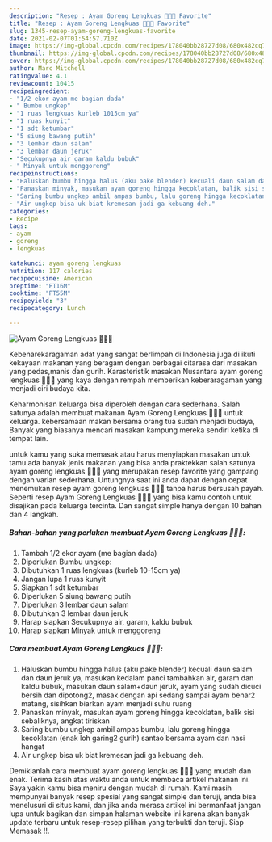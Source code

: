 ```yaml
---
description: "Resep : Ayam Goreng Lengkuas 🍗🍗🍗 Favorite"
title: "Resep : Ayam Goreng Lengkuas 🍗🍗🍗 Favorite"
slug: 1345-resep-ayam-goreng-lengkuas-favorite
date: 2021-02-07T01:54:57.710Z
image: https://img-global.cpcdn.com/recipes/178040bb28727d08/680x482cq70/ayam-goreng-lengkuas-🍗🍗🍗-foto-resep-utama.jpg
thumbnail: https://img-global.cpcdn.com/recipes/178040bb28727d08/680x482cq70/ayam-goreng-lengkuas-🍗🍗🍗-foto-resep-utama.jpg
cover: https://img-global.cpcdn.com/recipes/178040bb28727d08/680x482cq70/ayam-goreng-lengkuas-🍗🍗🍗-foto-resep-utama.jpg
author: Marc Mitchell
ratingvalue: 4.1
reviewcount: 10415
recipeingredient:
- "1/2 ekor ayam me bagian dada"
- " Bumbu ungkep"
- "1 ruas lengkuas kurleb 1015cm ya"
- "1 ruas kunyit"
- "1 sdt ketumbar"
- "5 siung bawang putih"
- "3 lembar daun salam"
- "3 lembar daun jeruk"
- "Secukupnya air garam kaldu bubuk"
- " Minyak untuk menggoreng"
recipeinstructions:
- "Haluskan bumbu hingga halus (aku pake blender) kecuali daun salam dan daun jeruk ya, masukan kedalam panci tambahkan air, garam dan kaldu bubuk, masukan daun salam+daun jeruk, ayam yang sudah dicuci bersih dan dipotong2, masak dengan api sedang sampai ayam benar2 matang, sisihkan biarkan ayam menjadi suhu ruang"
- "Panaskan minyak, masukan ayam goreng hingga kecoklatan, balik sisi sebaliknya, angkat tiriskan"
- "Saring bumbu ungkep ambil ampas bumbu, lalu goreng hingga kecoklatan (enak loh garing2 gurih) santao bersama ayam dan nasi hangat"
- "Air ungkep bisa uk biat kremesan jadi ga kebuang deh."
categories:
- Recipe
tags:
- ayam
- goreng
- lengkuas

katakunci: ayam goreng lengkuas 
nutrition: 117 calories
recipecuisine: American
preptime: "PT16M"
cooktime: "PT55M"
recipeyield: "3"
recipecategory: Lunch

---
```



![Ayam Goreng Lengkuas 🍗🍗🍗](https://img-global.cpcdn.com/recipes/178040bb28727d08/680x482cq70/ayam-goreng-lengkuas-🍗🍗🍗-foto-resep-utama.jpg)

Kebenarekaragaman adat yang sangat berlimpah di Indonesia juga di ikuti kekayaan makanan yang beragam dengan berbagai citarasa dari masakan yang pedas,manis dan gurih. Karasteristik masakan Nusantara ayam goreng lengkuas 🍗🍗🍗 yang kaya dengan rempah memberikan keberaragaman yang menjadi ciri budaya kita.




Keharmonisan keluarga bisa diperoleh dengan cara sederhana. Salah satunya adalah membuat makanan Ayam Goreng Lengkuas 🍗🍗🍗 untuk keluarga. kebersamaan makan bersama orang tua sudah menjadi budaya, Banyak yang biasanya mencari masakan kampung mereka sendiri ketika di tempat lain.

untuk kamu yang suka memasak atau harus menyiapkan masakan untuk tamu ada banyak jenis makanan yang bisa anda praktekkan salah satunya ayam goreng lengkuas 🍗🍗🍗 yang merupakan resep favorite yang gampang dengan varian sederhana. Untungnya saat ini anda dapat dengan cepat menemukan resep ayam goreng lengkuas 🍗🍗🍗 tanpa harus bersusah payah.
Seperti resep Ayam Goreng Lengkuas 🍗🍗🍗 yang bisa kamu contoh untuk disajikan pada keluarga tercinta. Dan sangat simple hanya dengan 10 bahan dan 4 langkah.


<!--inarticleads1-->

##### Bahan-bahan yang perlukan membuat Ayam Goreng Lengkuas 🍗🍗🍗:

1. Tambah 1/2 ekor ayam (me bagian dada)
1. Diperlukan  Bumbu ungkep:
1. Dibutuhkan 1 ruas lengkuas (kurleb 10-15cm ya)
1. Jangan lupa 1 ruas kunyit
1. Siapkan 1 sdt ketumbar
1. Diperlukan 5 siung bawang putih
1. Diperlukan 3 lembar daun salam
1. Dibutuhkan 3 lembar daun jeruk
1. Harap siapkan Secukupnya air, garam, kaldu bubuk
1. Harap siapkan  Minyak untuk menggoreng




<!--inarticleads2-->

##### Cara membuat  Ayam Goreng Lengkuas 🍗🍗🍗:

1. Haluskan bumbu hingga halus (aku pake blender) kecuali daun salam dan daun jeruk ya, masukan kedalam panci tambahkan air, garam dan kaldu bubuk, masukan daun salam+daun jeruk, ayam yang sudah dicuci bersih dan dipotong2, masak dengan api sedang sampai ayam benar2 matang, sisihkan biarkan ayam menjadi suhu ruang
1. Panaskan minyak, masukan ayam goreng hingga kecoklatan, balik sisi sebaliknya, angkat tiriskan
1. Saring bumbu ungkep ambil ampas bumbu, lalu goreng hingga kecoklatan (enak loh garing2 gurih) santao bersama ayam dan nasi hangat
1. Air ungkep bisa uk biat kremesan jadi ga kebuang deh.




Demikianlah cara membuat ayam goreng lengkuas 🍗🍗🍗 yang mudah dan enak. Terima kasih atas waktu anda untuk membaca artikel makanan ini. Saya yakin kamu bisa meniru dengan mudah di rumah. Kami masih mempunyai banyak resep spesial yang sangat simple dan teruji, anda bisa menelusuri di situs kami, dan jika anda merasa artikel ini bermanfaat jangan lupa untuk bagikan dan simpan halaman website ini karena akan banyak update terbaru untuk resep-resep pilihan yang terbukti dan teruji. Siap Memasak !!. 
